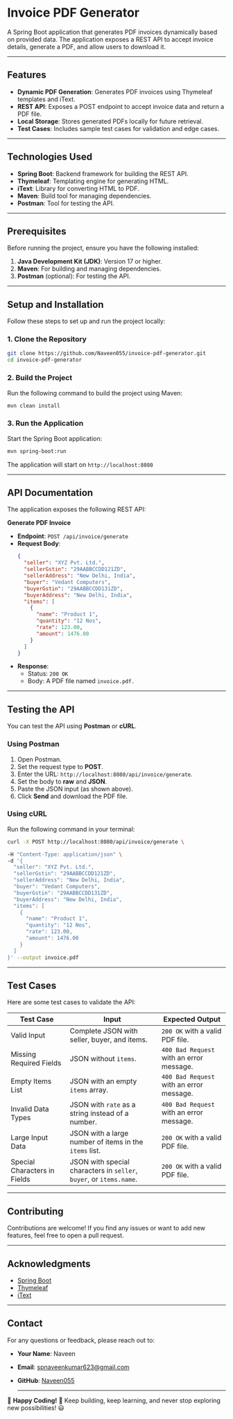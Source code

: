 # Invoice PDF Generator

A Spring Boot application that generates PDF invoices dynamically based on provided data. The application exposes a REST API to accept invoice details, generate a PDF, and allow users to download it.

---

## Features
- **Dynamic PDF Generation**: Generates PDF invoices using Thymeleaf templates and iText.
- **REST API**: Exposes a POST endpoint to accept invoice data and return a PDF file.
- **Local Storage**: Stores generated PDFs locally for future retrieval.
- **Test Cases**: Includes sample test cases for validation and edge cases.

---

## Technologies Used
- **Spring Boot**: Backend framework for building the REST API.
- **Thymeleaf**: Templating engine for generating HTML.
- **iText**: Library for converting HTML to PDF.
- **Maven**: Build tool for managing dependencies.
- **Postman**: Tool for testing the API.

---

## Prerequisites
Before running the project, ensure you have the following installed:
1. **Java Development Kit (JDK)**: Version 17 or higher.
2. **Maven**: For building and managing dependencies.
3. **Postman** (optional): For testing the API.

---

## Setup and Installation
Follow these steps to set up and run the project locally:

### 1. Clone the Repository
```bash
git clone https://github.com/Naveen055/invoice-pdf-generator.git
cd invoice-pdf-generator
```

### 2. Build the Project
Run the following command to build the project using Maven:
```bash
mvn clean install
```

### 3. Run the Application
Start the Spring Boot application:
```bash
mvn spring-boot:run
```
The application will start on `http://localhost:8080`

---

## API Documentation
The application exposes the following REST API:

**Generate PDF Invoice**
- **Endpoint**: `POST /api/invoice/generate`
- **Request Body**:
  ```json
  {
    "seller": "XYZ Pvt. Ltd.",
    "sellerGstin": "29AABBCCDD121ZD",
    "sellerAddress": "New Delhi, India",
    "buyer": "Vedant Computers",
    "buyerGstin": "29AABBCCDD131ZD",
    "buyerAddress": "New Delhi, India",
    "items": [
      {
        "name": "Product 1",
        "quantity": "12 Nos",
        "rate": 123.00,
        "amount": 1476.00
      }
    ]
  }
  ```
- **Response**:
  - Status: `200 OK`
  - Body: A PDF file named `invoice.pdf.`

---

## Testing the API
You can test the API using **Postman** or **cURL**.

### Using Postman
1. Open Postman.
2. Set the request type to **POST**.
3. Enter the URL: `http://localhost:8080/api/invoice/generate`.
4. Set the body to **raw** and **JSON**.
5. Paste the JSON input (as shown above).
6. Click **Send** and download the PDF file.

### Using cURL
Run the following command in your terminal:
```bash
curl -X POST http://localhost:8080/api/invoice/generate \
```
```bash
-H "Content-Type: application/json" \
-d '{
  "seller": "XYZ Pvt. Ltd.",
  "sellerGstin": "29AABBCCDD121ZD",
  "sellerAddress": "New Delhi, India",
  "buyer": "Vedant Computers",
  "buyerGstin": "29AABBCCDD131ZD",
  "buyerAddress": "New Delhi, India",
  "items": [
    {
      "name": "Product 1",
      "quantity": "12 Nos",
      "rate": 123.00,
      "amount": 1476.00
    }
  ]
}' --output invoice.pdf
```

---

## Test Cases
Here are some test cases to validate the API:

| **Test Case**               | **Input**                                                                 | **Expected Output**                     |
|-----------------------------|---------------------------------------------------------------------------|-----------------------------------------|
| Valid Input                 | Complete JSON with seller, buyer, and items.                              | `200 OK` with a valid PDF file.         |
| Missing Required Fields     | JSON without `items`.                                                    | `400 Bad Request` with an error message.|
| Empty Items List            | JSON with an empty `items` array.                                         | `400 Bad Request` with an error message.|
| Invalid Data Types          | JSON with `rate` as a string instead of a number.                         | `400 Bad Request` with an error message.|
| Large Input Data            | JSON with a large number of items in the `items` list.                    | `200 OK` with a valid PDF file.         |
| Special Characters in Fields| JSON with special characters in `seller`, `buyer`, or `items.name`.       | `200 OK` with a valid PDF file.         |

---

## Contributing
Contributions are welcome! If you find any issues or want to add new features, feel free to open a pull request.


---

## Acknowledgments
- [Spring Boot](https://spring.io/projects/spring-boot)
- [Thymeleaf](https://www.thymeleaf.org/)
- [iText](https://itextpdf.com/)

---

## Contact
For any questions or feedback, please reach out to:

- **Your Name**: Naveen  
- **Email**: [spnaveenkumar623@gmail.com](mailto:spnaveenkumar623@gmail.com)  
- **GitHub**: [Naveen055](https://github.com/Naveen055)

  ---
  
🚀 **Happy Coding!** 🎉 Keep building, keep learning, and never stop exploring new possibilities! 😃
